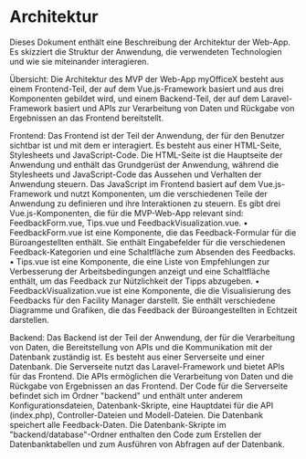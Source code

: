 # Architektur
Dieses Dokument enthält eine Beschreibung der Architektur der Web-App. Es skizziert die Struktur der Anwendung, die verwendeten Technologien und wie sie miteinander interagieren.

Übersicht:
Die Architektur des MVP der Web-App myOfficeX besteht aus einem Frontend-Teil, der auf dem Vue.js-Framework basiert und aus drei Komponenten gebildet wird, und einem Backend-Teil, der auf dem Laravel-Framework basiert und APIs zur Verarbeitung von Daten und Rückgabe von Ergebnissen an das Frontend bereitstellt.

Frontend:
Das Frontend ist der Teil der Anwendung, der für den Benutzer sichtbar ist und mit dem er interagiert. Es besteht aus einer HTML-Seite, Stylesheets und JavaScript-Code. Die HTML-Seite ist die Hauptseite der Anwendung und enthält das Grundgerüst der Anwendung, während die Stylesheets und JavaScript-Code das Aussehen und Verhalten der Anwendung steuern. Das JavaScript im Frontend basiert auf dem Vue.js-Framework und nutzt Komponenten, um die verschiedenen Teile der Anwendung zu definieren und ihre Interaktionen zu steuern. 
Es gibt drei Vue.js-Komponenten, die für die MVP-Web-App relevant sind: FeedbackForm.vue, Tips.vue und FeedbackVisualization.vue.
    • FeedbackForm.vue ist eine Komponente, die das Feedback-Formular für die Büroangestellten enthält. Sie enthält Eingabefelder für die verschiedenen Feedback-Kategorien und eine Schaltfläche zum Absenden des Feedbacks.
    • Tips.vue ist eine Komponente, die eine Liste von Empfehlungen zur Verbesserung der Arbeitsbedingungen anzeigt und eine Schaltfläche enthält, um das Feedback zur Nützlichkeit der Tipps abzugeben.
    • FeedbackVisualization.vue ist eine Komponente, die die Visualisierung des Feedbacks für den Facility Manager darstellt. Sie enthält verschiedene Diagramme und Grafiken, die das Feedback der Büroangestellten in Echtzeit darstellen.

Backend:
Das Backend ist der Teil der Anwendung, der für die Verarbeitung von Daten, die Bereitstellung von APIs und die Kommunikation mit der Datenbank zuständig ist. Es besteht aus einer Serverseite und einer Datenbank.
Die Serverseite nutzt das Laravel-Framework und bietet APIs für das Frontend. Die APIs ermöglichen die Verarbeitung von Daten und die Rückgabe von Ergebnissen an das Frontend. Der Code für die Serverseite befindet sich im Ordner "backend" und enthält unter anderem Konfigurationsdateien, Datenbank-Skripte, eine Hauptdatei für die API (index.php), Controller-Dateien und Modell-Dateien.
Die Datenbank speichert alle Feedback-Daten. Die Datenbank-Skripte im "backend/database"-Ordner enthalten den Code zum Erstellen der Datenbanktabellen und zum Ausführen von Abfragen auf der Datenbank.
